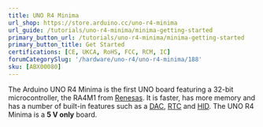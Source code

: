 ```yaml
---
title: UNO R4 Minima
url_shop: https://store.arduino.cc/uno-r4-minima
url_guide: /tutorials/uno-r4-minima/minima-getting-started
primary_button_url: /tutorials/uno-r4-minima/minima-getting-started
primary_button_title: Get Started
certifications: [CE, UKCA, RoHS, FCC, RCM, IC]
forumCategorySlug: '/hardware/uno-r4/uno-r4-minima/188'
sku: [ABX00080]
---
```


The Arduino UNO R4 Minima is the first UNO board featuring a 32-bit microcontroller, the RA4M1 from [Renesas](https://www.renesas.com/us/en). It is faster, has more memory and has a number of built-in features such as a [DAC](/tutorials/uno-r4-minima/dac), [RTC](/tutorials/uno-r4-minima/rtc) and [HID](/tutorials/uno-r4-minima/usb-hid). The UNO R4 Minima is a **5 V only** board.
